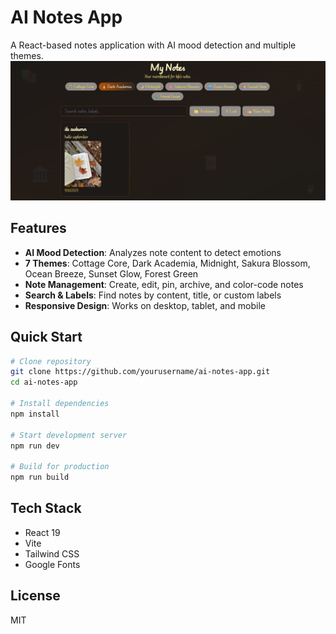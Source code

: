 # AI Notes App

A React-based notes application with AI mood detection and multiple themes.
![alt text](<Screenshot 2025-09-10 223359.png>)
## Features

- **AI Mood Detection**: Analyzes note content to detect emotions
- **7 Themes**: Cottage Core, Dark Academia, Midnight, Sakura Blossom, Ocean Breeze, Sunset Glow, Forest Green
- **Note Management**: Create, edit, pin, archive, and color-code notes
- **Search & Labels**: Find notes by content, title, or custom labels
- **Responsive Design**: Works on desktop, tablet, and mobile

## Quick Start

```bash
# Clone repository
git clone https://github.com/yourusername/ai-notes-app.git
cd ai-notes-app

# Install dependencies
npm install

# Start development server
npm run dev

# Build for production
npm run build
```

## Tech Stack

- React 19
- Vite
- Tailwind CSS
- Google Fonts

## License

MIT